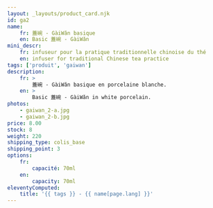 ```yaml
---
layout: _layouts/product_card.njk
id: ga2
name:
    fr: 蓋碗 - GàiWǎn basique
    en: Basic 蓋碗 - GàiWǎn
mini_descr:
    fr: infuseur pour la pratique traditionnelle chinoise du thé
    en: infuser for traditional Chinese tea practice
tags: ['produit', 'gaiwan']
description: 
    fr: >
        蓋碗 - GàiWǎn basique en porcelaine blanche.
    en: >
        Basic 蓋碗 - GàiWǎn in white porcelain.
photos:
    - gaiwan_2-a.jpg
    - gaiwan_2-b.jpg
price: 8.00
stock: 8
weight: 220
shipping_type: colis_base
shipping_point: 3
options:
    fr:
        capacité: 70ml
    en:
        capacity: 70ml
eleventyComputed:
    title: '{{ tags }} - {{ name[page.lang] }}'
---
```

